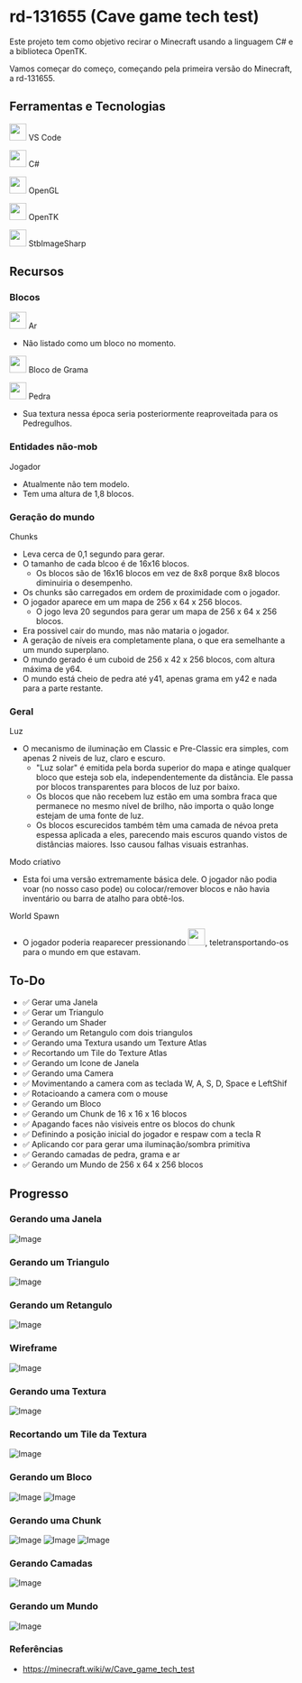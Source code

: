 # rd-131655 (Cave game tech test)
 
Este projeto tem como objetivo recirar o Minecraft usando a linguagem C# e a biblioteca OpenTK.

Vamos começar do começo, começando pela primeira versão do Minecraft, a rd-131655.

## Ferramentas e Tecnologias
<code><img height="30" src="https://cdn.jsdelivr.net/gh/devicons/devicon@latest/icons/vscode/vscode-original.svg" /></code> VS Code

<code><img height="30" src="https://cdn.jsdelivr.net/gh/devicons/devicon@latest/icons/csharp/csharp-original.svg" /></code> C#

<code><img height="30" src="https://cdn.jsdelivr.net/gh/devicons/devicon@latest/icons/opengl/opengl-original.svg" /></code> OpenGL

<code><img height="30" src="https://avatars.githubusercontent.com/u/5914736?s=280&v=4" /></code> OpenTK

<code><img height="30" src="https://cdn.jsdelivr.net/gh/devicons/devicon@latest/icons/nuget/nuget-original.svg" /></code> StbImageSharp

## Recursos
### Blocos
<code><img height="30" src="https://github.com/user-attachments/assets/d614ae6c-69ef-41cd-af2e-4e4addff1e2e" /></code> Ar
- Não listado como um bloco no momento.

<code><img height="30" src="https://github.com/user-attachments/assets/23c120f7-7c37-4ff8-b1d6-e8d382cc78ce" /></code> Bloco de Grama

<code><img height="30" src="https://github.com/user-attachments/assets/ea7acd46-3658-4a10-a112-2886606729d1" /></code> Pedra
- Sua textura nessa época seria posteriormente reaproveitada para os Pedregulhos.

### Entidades não-mob
Jogador
- Atualmente não tem modelo.
- Tem uma altura de 1,8 blocos.

### Geração do mundo
Chunks
- Leva cerca de 0,1 segundo para gerar.
- O tamanho de cada blcoo é de 16x16 blocos.
  - Os blocos são de 16x16 blocos em vez de 8x8 porque 8x8 blocos diminuiria o desempenho.
- Os chunks são carregados em ordem de proximidade com o jogador.
- O jogador aparece em um mapa de 256 x 64 x 256 blocos.
  - O jogo leva 20 segundos para gerar um mapa de 256 x 64 x 256 blocos.
- Era possivel cair do mundo, mas não mataria o jogador.
- A geração de níveis era completamente plana, o que era semelhante a um mundo superplano.
- O mundo gerado é um cuboid de 256 x 42 x 256 blocos, com altura máxima de y64.
- O mundo está cheio de pedra até y41, apenas grama em y42 e nada para a parte restante.

### Geral
Luz
- O mecanismo de iluminação em Classic e Pre-Classic era simples, com apenas 2 niveis de luz, claro e escuro.
  - "Luz solar" é emitida pela borda superior do mapa e atinge qualquer bloco que esteja sob ela, independentemente da distância. Ele passa por blocos transparentes para blocos de luz por baixo.
  - Os blocos que não recebem luz estão em uma sombra fraca que permanece no mesmo nível de brilho, não importa o quão longe estejam de uma fonte de luz.
  - Os blocos escurecidos também têm uma camada de névoa preta espessa aplicada a eles, parecendo mais escuros quando vistos de distâncias maiores. Isso causou falhas visuais estranhas.

Modo criativo
- Esta foi uma versão extremamente básica dele. O jogador não podia voar (no nosso caso pode) ou colocar/remover blocos e não havia inventário ou barra de atalho para obtê-los.

World Spawn
- O jogador poderia reaparecer pressionando <code><img height="30" src="https://github.com/user-attachments/assets/e49e3d70-d887-45ef-856c-13bc9d837166" /></code>, teletransportando-os para o mundo em que estavam.

## To-Do
- ✅ Gerar uma Janela
- ✅ Gerar um Triangulo
- ✅ Gerando um Shader
- ✅ Gerando um Retangulo com dois triangulos
- ✅ Gerando uma Textura usando um Texture Atlas
- ✅ Recortando um Tile do Texture Atlas
- ✅ Gerando um Icone de Janela
- ✅ Gerando uma Camera
- ✅ Movimentando a camera com as teclada W, A, S, D, Space e LeftShif
- ✅ Rotacioando a camera com o mouse
- ✅ Gerando um Bloco
- ✅ Gerando um Chunk de 16 x 16 x 16 blocos
- ✅ Apagando faces não visiveis entre os blocos do chunk
- ✅ Definindo a posição inicial do jogador e respaw com a tecla R
- ✅ Aplicando cor para gerar uma iluminação/sombra primitiva
- ✅ Gerando camadas de pedra, grama e ar
- ✅ Gerando um Mundo de 256 x 64 x 256 blocos

## Progresso
### Gerando uma Janela
![Image](https://github.com/user-attachments/assets/7966c19c-859a-4bce-8f00-e0bf1c0dbe00)

### Gerando um Triangulo
![Image](https://github.com/user-attachments/assets/25c2726f-58b1-4294-a6d2-9634456b92aa)

### Gerando um Retangulo
![Image](https://github.com/user-attachments/assets/291910d8-603b-4fd0-895f-f97ef3c7c428)

### Wireframe
![Image](https://github.com/user-attachments/assets/b2a633a6-334c-411b-ab54-565fab955978)

### Gerando uma Textura
![Image](https://github.com/user-attachments/assets/15e6549f-d3c0-481d-a1e1-9ff0a81047e7)

### Recortando um Tile da Textura
![Image](https://github.com/user-attachments/assets/116071de-dba1-4158-b410-80905653f143)

### Gerando um Bloco
![Image](https://github.com/user-attachments/assets/ec0bbdd3-8940-432f-b8b7-d9676fdf3c65)
![Image](https://github.com/user-attachments/assets/90100421-fd1d-4d8d-a4e4-12e5b259a846)

### Gerando uma Chunk
![Image](https://github.com/user-attachments/assets/1177d147-6aa7-491a-93ac-f25c1edf9fa7)
![Image](https://github.com/user-attachments/assets/b46e172d-f2ae-48bb-b339-3d41d6cb6d0d)
![Image](https://github.com/user-attachments/assets/f4d19992-60ff-4b56-b4b3-df31852fb696)

### Gerando Camadas
![Image](https://github.com/user-attachments/assets/b077e98c-ebbc-4191-93ea-2ab3ce3ca331)

### Gerando um Mundo
![Image](https://github.com/user-attachments/assets/6088ae86-0d36-44f9-b07d-00e1b9570e8c)

### Referências
- https://minecraft.wiki/w/Cave_game_tech_test
